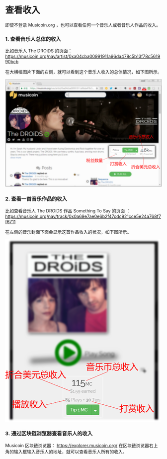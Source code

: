 # 查看收入

即使不登录 Musicoin.org ，也可以查看任何一个音乐人或者音乐人作品的收入。

### 1. 查看音乐人总体的收入

比如音乐人  The DROiDS 的页面：https://musicoin.org/nav/artist/0xa04cba00991911a96da478c5b13f78c561990bcb

在大横幅图片下面的右侧，就可以看到这个音乐人收入的总体情况，如下图所示。

![](img/shouru.png)

### 2. 查看一首音乐作品的收入

比如查看音乐人 The DROiDS 作品 Something To Say 的页面 ： https://musicoin.org/nav/track/0x0a69e7ae0e6b2f47cdc921cce5e24a768f7f6711

在左侧的音乐封面下面会显示这首作品收入的状况，如下图所示。

![](img/shour2.png)

### 3. 通过区块链浏览器查看音乐人的收入

Musicoin 区块链浏览器： https://explorer.musicoin.org/ 
在区块链浏览器右上角的输入框输入音乐人的地址，就可以查看音乐人所有的收入。
